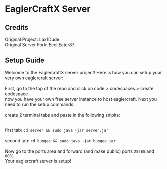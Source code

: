 # EaglerCraftX Server

## Credits
Original Project: Lax1Dude
<br>
Original Server Fork: EcoliEater87
<br>
## Setup Guide
Welcome to the EaglercraftX server project! Here is how you can setup your very own eaglercraft server:
<br>
<br>
First, go to the top of the repo and click on code > codespaces > create codespace
<br>
now you have your own free server instance to host eaglercraft. Next you need to run the setup commands:
<br>
<br>
create 2 terminal tabs and paste in the following snipits:
<br>
<br>

first tab: `cd server && sudo java -jar server.jar`
<br>
<br>
second tab: `cd bungee && sudo java -jar bungee.jar`
<br>
<br>
Now go to the ports area and forward (and make public) ports `25565` and `8081`
<br>
Your eaglercraft server is setup!
